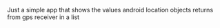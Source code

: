 Just a simple app that shows the values android location objects returns from gps receiver in a list
